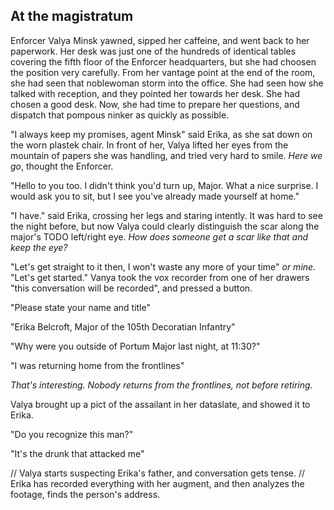 At the magistratum
------------------

Enforcer Valya Minsk yawned, sipped her caffeine, and went back to her paperwork. Her desk was just one of the hundreds of identical tables covering the fifth floor of the Enforcer headquarters, but she had choosen the position very carefully. From her vantage point at the end of the room, she had seen that noblewoman storm into the office. She had seen how she talked with reception, and they pointed her towards her desk.  She had chosen a good desk. Now, she had time to prepare her questions, and dispatch that pompous ninker as quickly as possible.

"I always keep my promises, agent Minsk" said Erika, as she sat down on the worn plastek chair. In front of her, Valya lifted her eyes from the mountain of papers she was handling, and tried very hard to smile. _Here we go_, thought the Enforcer.

"Hello to you too. I didn't think you'd turn up, Major. What a nice surprise. I would ask you to sit, but I see you've already made yourself at home."

"I have." said Erika, crossing her legs and staring intently. It was hard to see the night before, but now Valya could clearly distinguish the scar along the major's TODO left/right eye. _How does someone get a scar like that and keep the eye?_

"Let's get straight to it then, I won't waste any more of your time" _or mine._ "Let's get started." Vanya took the vox recorder from one of her drawers "this conversation will be recorded", and pressed a button.

"Please state your name and title"

"Erika Belcroft, Major of the 105th Decoratian Infantry"

"Why were you outside of Portum Major last night, at 11:30?"

"I was returning home from the frontlines"

_That's interesting. Nobody returns from the frontlines, not before retiring._

Valya brought up a pict of the assailant in her dataslate, and showed it to Erika.

"Do you recognize this man?"

"It's the drunk that attacked me"

// Valya starts suspecting Erika's father, and conversation gets tense.
// Erika has recorded everything with her augment, and then analyzes the footage, finds the person's address.



